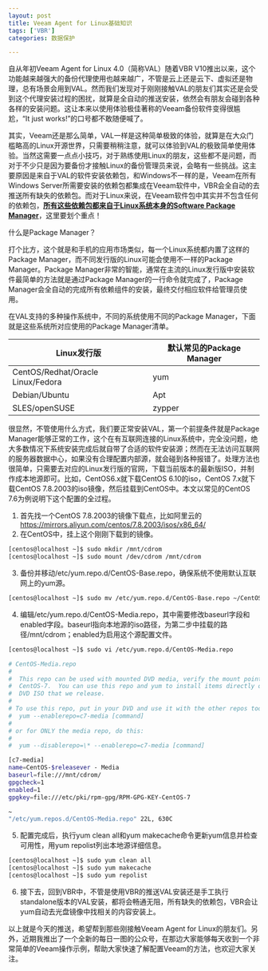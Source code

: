 ```yaml
---
layout: post
title: Veeam Agent for Linux基础知识
tags: ['VBR']
categories: 数据保护

---
```


自从年初Veeam Agent for Linux 4.0（简称VAL）随着VBR V10推出以来，这个功能越来越强大的备份代理使用也越来越广，不管是云上还是云下、虚拟还是物理，总有场景会用到VAL。然而我们发现对于刚刚接触VAL的朋友们其实还是会受到这个代理安装过程的困扰，就算是全自动的推送安装，依然会有朋友会碰到各种各样的安装问题。这让本来以使用体验极佳著称的Veeam备份软件变得很尴尬，“It just works!”的口号都不敢随便喊了。

其实，Veeam还是那么简单，VAL一样是这种简单极致的体验，就算是在大众门槛略高的Linux开源世界，只需要稍稍注意，就可以体验到VAL的极致简单使用体验。当然这需要一点点小技巧，对于熟练使用Linux的朋友，这些都不是问题，而对于不少只是因为要备份才接触Linux的备份管理员来说，会略有一些挑战。这主要原因是来自于VAL的软件安装依赖包，和Windows不一样的是，Veeam在所有Windows Server所需要安装的依赖包都集成在Veeam软件中，VBR会全自动的去推送所有缺失的依赖包。而对于Linux来说，在Veeam软件包中其实并不包含任何的依赖包，**<u>所有这些依赖包都来自于Linux系统本身的Software Package Manager</u>**，这里要划个重点！

什么是Package Manager？

打个比方，这个就是和手机的应用市场类似，每一个Linux系统都内置了这样的Package Manager，而不同发行版的Linux可能会使用不一样的Package Manager。Package Manager非常的智能，通常在主流的Linux发行版中安装软件最简单的方法就是通过Package Manager的一行命令就完成了，Package Manager会全自动的完成所有依赖组件的安装，最终交付相应软件给管理员使用。

在VAL支持的多种操作系统中，不同的系统使用不同的Package Manager，下面就是这些系统所对应使用的Package Manager清单。

| Linux发行版                       | 默认常见的Package Manager |
| --------------------------------- | ------------------------- |
| CentOS/Redhat/Oracle Linux/Fedora | yum                       |
| Debian/Ubuntu                     | Apt                       |
| SLES/openSUSE                     | zypper                    |

很显然，不管使用什么方式，我们要正常安装VAL，第一个前提条件就是Package Manager能够正常的工作，这个在有互联网连接的Linux系统中，完全没问题，绝大多数情况下系统安装完成后就自带了合适的软件安装源；然而在无法访问互联网的服务器数据中心，如果没有合理配置内部源，就会碰到各种报错了。处理方法也很简单，只需要去对应的Linux发行版的官网，下载当前版本的最新版ISO，并制作成本地源即可。比如，CentOS6.x就下载CentOS 6.10的iso，CentOS 7.x就下载CentOS 7.8.2003的iso镜像，然后挂载到CentOS中。本文以常见的CentOS 7.6为例说明下这个配置的全过程。

1. 首先找一个CentOS 7.8.2003的镜像下载点，比如阿里云的
   https://mirrors.aliyun.com/centos/7.8.2003/isos/x86_64/
2. 在CentOS中，挂上这个刚刚下载到的镜像。

```bash
[centos@localhost ~]$ sudo mkdir /mnt/cdrom
[centos@localhost ~]$ sudo mount /dev/cdrom /mnt/cdrom
```

3. 备份并移动/etc/yum.repo.d/CentOS-Base.repo，确保系统不使用默认互联网上的yum源。

```bash
[centos@localhost ~]$ sudo mv /etc/yum.repo.d/CentOS-Base.repo ~/CentOS-Base.repo
```

4. 编辑/etc/yum.repo.d/CentOS-Media.repo，其中需要修改baseurl字段和enabled字段。baseurl指向本地源的iso路径，为第二步中挂载的路径/mnt/cdrom；enabled为启用这个源配置文件。

```bash
[centos@localhost ~]$ sudo vi /etc/yum.repo.d/CentOS-Media.repo

# CentOS-Media.repo
#
#  This repo can be used with mounted DVD media, verify the mount point for
#  CentOS-7.  You can use this repo and yum to install items directly off the
#  DVD ISO that we release.
#
# To use this repo, put in your DVD and use it with the other repos too:
#  yum --enablerepo=c7-media [command]
#
# or for ONLY the media repo, do this:
#
#  yum --disablerepo=\* --enablerepo=c7-media [command]

[c7-media]
name=CentOS-$releasever - Media
baseurl=file:///mnt/cdrom/
gpgcheck=1
enabled=1
gpgkey=file:///etc/pki/rpm-gpg/RPM-GPG-KEY-CentOS-7

~
"/etc/yum.repos.d/CentOS-Media.repo" 22L, 630C

```

5. 配置完成后，执行yum clean all和yum makecache命令更新yum信息并检查可用性，用yum repolist列出本地源详细信息。
```bash
[centos@localhost ~]$ sudo yum clean all
[centos@localhost ~]$ sudo yum makecache
[centos@localhost ~]$ sudo yum repolist
```

6. 接下去，回到VBR中，不管是使用VBR的推送VAL安装还是手工执行standalone版本的VAL安装，都将会畅通无阻，所有缺失的依赖包，VBR会让yum自动去光盘镜像中找相关的内容安装上。

以上就是今天的推送，希望帮到那些刚接触Veeam Agent for Linux的朋友们。另外，近期我推出了一个全新的每日一图的公众号，在那边大家能够每天收到一个非常简单的Veeam操作示例，帮助大家快速了解配置Veeam的方法，也欢迎大家关注。

